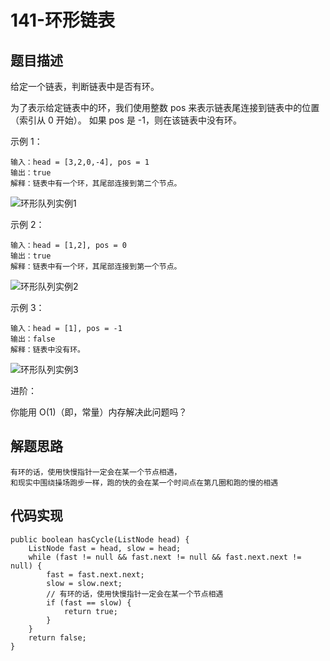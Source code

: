 # 141-环形链表
## 题目描述
给定一个链表，判断链表中是否有环。

为了表示给定链表中的环，我们使用整数 pos 来表示链表尾连接到链表中的位置（索引从 0 开始）。 如果 pos 是 -1，则在该链表中没有环。

 

示例 1：

    输入：head = [3,2,0,-4], pos = 1
    输出：true
    解释：链表中有一个环，其尾部连接到第二个节点。
![环形队列实例1](https://assets.leetcode-cn.com/aliyun-lc-upload/uploads/2018/12/07/circularlinkedlist.png)

示例 2：

    输入：head = [1,2], pos = 0
    输出：true
    解释：链表中有一个环，其尾部连接到第一个节点。
![环形队列实例2](https://assets.leetcode-cn.com/aliyun-lc-upload/uploads/2018/12/07/circularlinkedlist_test2.png)

示例 3：

    输入：head = [1], pos = -1
    输出：false
    解释：链表中没有环。
![环形队列实例3](https://assets.leetcode-cn.com/aliyun-lc-upload/uploads/2018/12/07/circularlinkedlist_test3.png)


进阶：

你能用 O(1)（即，常量）内存解决此问题吗？


## 解题思路
    有环的话，使用快慢指针一定会在某一个节点相遇， 
    和现实中围绕操场跑步一样，跑的快的会在某一个时间点在第几圈和跑的慢的相遇
## 代码实现
    public boolean hasCycle(ListNode head) {
        ListNode fast = head, slow = head;
        while (fast != null && fast.next != null && fast.next.next != null) {
            fast = fast.next.next;
            slow = slow.next;
            // 有环的话，使用快慢指针一定会在某一个节点相遇
            if (fast == slow) {
                return true;
            }
        }
        return false;
    }